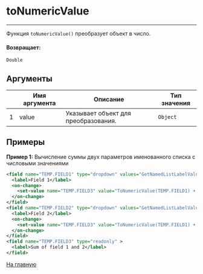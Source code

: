 # toNumericValue

---

Функция `toNumericValue()` преобразует объект в число.

#### Возвращает:

`Double`

## Аргументы

|  | Имя аргумента | Описание | Тип значения |
| --- | --- | --- | --- |
| 1 | value | Указывает объект для преобразования. | `Object` |

## Примеры

**Пример 1:** Вычисление суммы двух параметров именованного списка с числовыми значениями
```xml
<field name="TEMP.FIELD1" type="dropdown" values="GetNamedListLabelValues('x_sample')" >
  <label>Field 1</label>
  <on-change>
    <set-value name="TEMP.FIELD3" value="ToNumericValue(TEMP.FIELD1) + ToNumericValue(TEMP.FIELD2)" />
  </on-change>
</field>
<field name="TEMP.FIELD2" type="dropdown" values="GetNamedListLabelValues('x_sample')" >
  <label>Field 2</label>
  <on-change>
    <set-value name="TEMP.FIELD3" value="ToNumericValue(TEMP.FIELD1) + ToNumericValue(TEMP.FIELD2)" />
  </on-change>
</field>
<field name="TEMP.FIELD3" type="readonly" >
  <label>Sum of field 1 and 2</label>
</field>
```



[На главную](./ecmfunctions/)